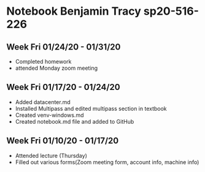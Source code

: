 # Notebook Benjamin Tracy sp20-516-226

## Week Fri 01/24/20 - 01/31/20

* Completed homework 
* attended Monday zoom meeting

## Week Fri 01/17/20 - 01/24/20

* Added datacenter.md
* Installed Multipass and edited multipass section in textbook
* Created venv-windows.md
* Created notebook.md file and added to GitHub

## Week Fri 01/10/20 - 01/17/20

* Attended lecture (Thursday)
* Filled out various forms(Zoom meeting form, account info, machine 
info) 
